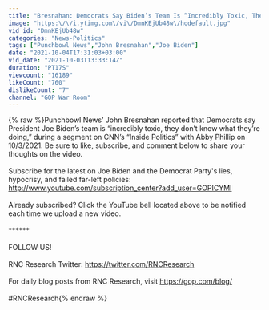 ```yaml
---
title: "Bresnahan: Democrats Say Biden’s Team Is “Incredibly Toxic, They Don’t Know What They’re Doing”"
image: "https:\/\/i.ytimg.com\/vi\/DmnKEjUb48w\/hqdefault.jpg"
vid_id: "DmnKEjUb48w"
categories: "News-Politics"
tags: ["Punchbowl News","John Bresnahan","Joe Biden"]
date: "2021-10-04T17:31:03+03:00"
vid_date: "2021-10-03T13:33:14Z"
duration: "PT17S"
viewcount: "16189"
likeCount: "760"
dislikeCount: "7"
channel: "GOP War Room"
---
```

{% raw %}Punchbowl News’ John Bresnahan reported that Democrats say President Joe Biden’s team is “incredibly toxic, they don’t know what they’re doing,” during a segment on CNN’s “Inside Politics” with Abby Phillip on 10/3/2021. Be sure to like, subscribe, and comment below to share your thoughts on the video.<br /> <br />Subscribe for the latest on Joe Biden and the Democrat Party's lies, hypocrisy, and failed far-left policies: <a rel="nofollow" target="blank" href="http://www.youtube.com/subscription_center?add_user=GOPICYMI">http://www.youtube.com/subscription_center?add_user=GOPICYMI</a><br /> <br />Already subscribed? Click the YouTube bell located above to be notified each time we upload a new video. <br /> <br />******<br /> <br />FOLLOW US!<br />  <br />RNC Research Twitter: <a rel="nofollow" target="blank" href="https://twitter.com/RNCResearch">https://twitter.com/RNCResearch</a><br /> <br />For daily blog posts from RNC Research, visit <a rel="nofollow" target="blank" href="https://gop.com/blog/">https://gop.com/blog/</a><br /><br />#RNCResearch{% endraw %}
